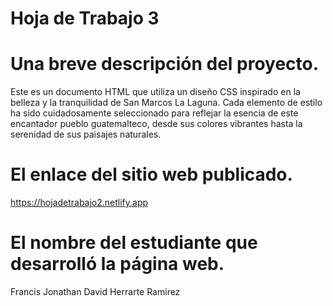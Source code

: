 # Hoja de Trabajo 3
# Una breve descripción del proyecto. 
Este es un documento HTML que utiliza un diseño CSS inspirado en la belleza y la tranquilidad de San Marcos La Laguna. Cada elemento de estilo ha sido cuidadosamente seleccionado para reflejar la esencia de este encantador pueblo guatemalteco, desde sus colores vibrantes hasta la serenidad de sus paisajes naturales.



# El enlace del sitio web publicado.
https://hojadetrabajo2.netlify.app
# El nombre del estudiante que desarrolló la página web.
Francis Jonathan David Herrarte Ramirez
